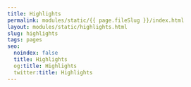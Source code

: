 ```yaml
---
title: Highlights
permalink: modules/static/{{ page.fileSlug }}/index.html
layout: modules/static/highlights.html
slug: highlights
tags: pages
seo:
  noindex: false
  title: Highlights
  og:title: Highlights
  twitter:title: Highlights
---
```



